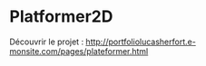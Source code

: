 # Platformer2D

Découvrir le projet : http://portfoliolucasherfort.e-monsite.com/pages/plateformer.html
